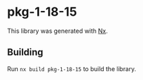 # pkg-1-18-15

This library was generated with [Nx](https://nx.dev).

## Building

Run `nx build pkg-1-18-15` to build the library.
